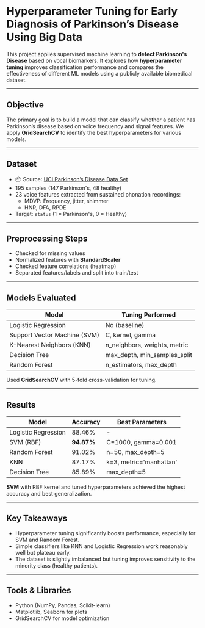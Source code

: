 # Hyperparameter Tuning for Early Diagnosis of Parkinson’s Disease Using Big Data

This project applies supervised machine learning to **detect Parkinson's Disease** based on vocal biomarkers. It explores how **hyperparameter tuning** improves classification performance and compares the effectiveness of different ML models using a publicly available biomedical dataset.

---

##  Objective

The primary goal is to build a model that can classify whether a patient has Parkinson’s disease based on voice frequency and signal features. We apply **GridSearchCV** to identify the best hyperparameters for various models.

---

##  Dataset

- 📦 Source: [UCI Parkinson’s Disease Data Set](https://archive.ics.uci.edu/ml/datasets/parkinsons)
- 195 samples (147 Parkinson's, 48 healthy)
- 23 voice features extracted from sustained phonation recordings:
  - MDVP: Frequency, jitter, shimmer
  - HNR, DFA, RPDE
- Target: `status` (1 = Parkinson's, 0 = Healthy)

---

## Preprocessing Steps

- Checked for missing values
- Normalized features with **StandardScaler**
- Checked feature correlations (heatmap)
- Separated features/labels and split into train/test

---

## Models Evaluated

| Model              | Tuning Performed         |
|-------------------|--------------------------|
| Logistic Regression | No (baseline)           |
| Support Vector Machine (SVM) |  C, kernel, gamma |
| K-Nearest Neighbors (KNN) |  n_neighbors, weights, metric |
| Decision Tree      |  max_depth, min_samples_split |
| Random Forest      |  n_estimators, max_depth |

Used **GridSearchCV** with 5-fold cross-validation for tuning.

---

## Results

| Model              | Accuracy | Best Parameters |
|-------------------|----------|-----------------|
| Logistic Regression | 88.46%  | -               |
| SVM (RBF)           | **94.87%** | C=1000, gamma=0.001 |
| Random Forest       | 91.02%  | n=50, max_depth=5 |
| KNN                 | 87.17%  | k=3, metric='manhattan' |
| Decision Tree       | 85.89%  | max_depth=5      |

 **SVM** with RBF kernel and tuned hyperparameters achieved the highest accuracy and best generalization.

---


##  Key Takeaways

- Hyperparameter tuning significantly boosts performance, especially for SVM and Random Forest.
- Simple classifiers like KNN and Logistic Regression work reasonably well but plateau early.
- The dataset is slightly imbalanced but tuning improves sensitivity to the minority class (healthy patients).

---

## Tools & Libraries

- Python (NumPy, Pandas, Scikit-learn)
- Matplotlib, Seaborn for plots
- GridSearchCV for model optimization

